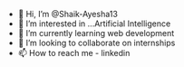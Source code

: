 - 👋 Hi, I’m @Shaik-Ayesha13
- 👀 I’m interested in ...Artificial Intelligence
- 🌱 I’m currently learning web development
- 💞️ I’m looking to collaborate on internships
- 📫 How to reach me - linkedin


<!---
Shaik-Ayesha13/Shaik-Ayesha13 is a ✨ special ✨ repository because its `README.md` (this file) appears on your GitHub profile.
You can click the Preview link to take a look at your changes.
--->
